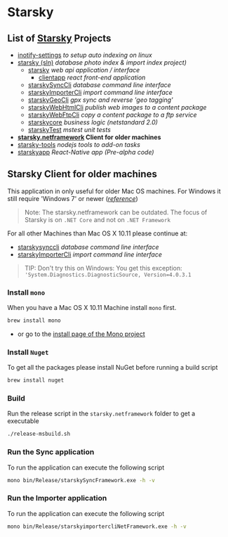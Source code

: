 # Starsky
## List of [Starsky](../readme.md) Projects
 * [inotify-settings](../inotify-settings/readme.md) _to setup auto indexing on linux_
 * [starsky (sln)](../starsky/readme.md) _database photo index & import index project)_
    * [starsky](../starsky/starsky/readme.md) _web api application / interface_
      *  [clientapp](../starsky/starsky/clientapp/readme.md) _react front-end application_
    * [starskySyncCli](../starsky/starskysynccli/readme.md)  _database command line interface_
    * [starskyImporterCli](../starsky/starskyimportercli/readme.md)  _import command line interface_
    * [starskyGeoCli](../starsky/starskygeocli/readme.md)  _gpx sync and reverse 'geo tagging'_
    * [starskyWebHtmlCli](../starsky/starskywebhtmlcli/readme.md)  _publish web images to a content package_
    * [starskyWebFtpCli](../starsky/starskywebftpcli/readme.md)  _copy a content package to a ftp service_
    * [starskycore](../starsky/starskycore/readme.md) _business logic (netstandard 2.0)_
    * [starskyTest](../starsky/starskytest/readme.md)  _mstest unit tests_
 * __[starsky.netframework](../starsky.netframework/readme.md) Client for older machines__
 * [starsky-tools](../starsky-tools/readme.md) _nodejs tools to add-on tasks_
 * [starskyapp](../starskyapp/readme.md) _React-Native app (Pre-alpha code)_

## Starsky Client for older machines

This application in only useful for older Mac OS machines. For Windows it still require 'Windows 7' or newer (_[reference](https://docs.microsoft.com/en-us/dotnet/framework/get-started/system-requirements)_)

> Note: The starsky.netframework can be outdated. The focus of Starsky is on `.NET Core` and not on `.NET Framework`

For all other Machines than Mac OS X 10.11 please continue at:
- [starskysynccli](../starsky/starskysynccli/readme.md)  _database command line interface_
- [starskyImporterCli](../starsky/starskyimportercli/readme.md)  _import command line interface_

> TIP: Don't try this on Windows: You get this exception: `'System.Diagnostics.DiagnosticSource, Version=4.0.3.1`


### Install `mono`
When you have a Mac OS X 10.11 Machine install `mono` first.

```sh
brew install mono
```

- or go to the [install page of the Mono project](https://www.mono-project.com/docs/getting-started/install/mac/)  

### Install `Nuget`

To get all the packages please install NuGet before running a build script

```sh
brew install nuget
```


### Build

Run the release script in the `starsky.netframework` folder to get a executable  

```sh
./release-msbuild.sh
```


### Run the Sync application
To run the application can execute the following script
```sh
mono bin/Release/starskySyncFramework.exe -h -v
```

### Run the Importer application

To run the application can execute the following script
```sh
mono bin/Release/starskyimportercliNetFramework.exe -h -v
```

